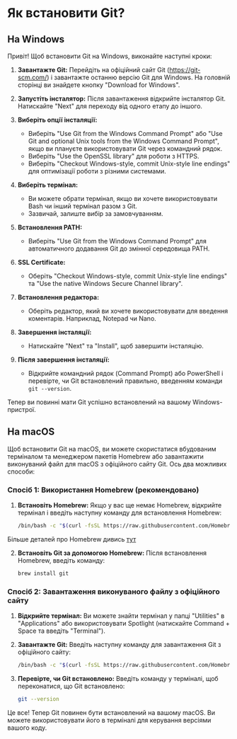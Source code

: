 # Як встановити Git?

## На Windows

Привіт! Щоб встановити Git на Windows, виконайте наступні кроки:

1. **Завантажте Git:**
   Перейдіть на офіційний сайт Git (https://git-scm.com/) і завантажте останню версію Git для Windows. На головній сторінці ви знайдете кнопку "Download for Windows".

2. **Запустіть інсталятор:**
   Після завантаження відкрийте інсталятор Git. Натискайте "Next" для переходу від одного етапу до іншого.

3. **Виберіть опції інсталяції:**
   - Виберіть "Use Git from the Windows Command Prompt" або "Use Git and optional Unix tools from the Windows Command Prompt", якщо ви плануєте використовувати Git через командний рядок.
   - Виберіть "Use the OpenSSL library" для роботи з HTTPS.
   - Виберіть "Checkout Windows-style, commit Unix-style line endings" для оптимізації роботи з різними системами.

4. **Виберіть термінал:**
   - Ви можете обрати термінал, якщо ви хочете використовувати Bash чи інший термінал разом з Git.
   - Зазвичай, залиште вибір за замовчуванням.

5. **Встановлення PATH:**
   - Виберіть "Use Git from the Windows Command Prompt" для автоматичного додавання Git до змінної середовища PATH.

6. **SSL Certificate:**
   - Оберіть "Checkout Windows-style, commit Unix-style line endings" та "Use the native Windows Secure Channel library".

7. **Встановлення редактора:**
   - Оберіть редактор, який ви хочете використовувати для введення коментарів. Наприклад, Notepad чи Nano.

8. **Завершення інсталяції:**
   - Натискайте "Next" та "Install", щоб завершити інсталяцію.

9. **Після завершення інсталяції:**
   - Відкрийте командний рядок (Command Prompt) або PowerShell і перевірте, чи Git встановлений правильно, введенням команди `git --version`.

Тепер ви повинні мати Git успішно встановлений на вашому Windows-пристрої.

## На macOS

Щоб встановити Git на macOS, ви можете скористатися вбудованим терміналом та менеджером пакетів Homebrew або завантажити виконуваний файл для macOS з офіційного сайту Git. Ось два можливих способи:

### Спосіб 1: Використання Homebrew (рекомендовано)

1. **Встановіть Homebrew:**
   Якщо у вас ще немає Homebrew, відкрийте термінал і введіть наступну команду для встановлення Homebrew:

    ```bash
    /bin/bash -c "$(curl -fsSL https://raw.githubusercontent.com/Homebrew/install/HEAD/install.sh)"
    ```

Більше деталей про Homebrew дивись [тут](./what-is-homebrew.md)

2. **Встановіть Git за допомогою Homebrew:**
   Після встановлення Homebrew, введіть команду:

    ```bash
    brew install git
    ```

### Спосіб 2: Завантаження виконуваного файлу з офіційного сайту

1. **Відкрийте термінал:**
   Ви можете знайти термінал у папці "Utilities" в "Applications" або використовувати Spotlight (натискайте Command + Space та введіть "Terminal").

2. **Завантажте Git:**
   Введіть наступну команду для завантаження Git з офіційного сайту:

    ```bash
    /bin/bash -c "$(curl -fsSL https://raw.githubusercontent.com/Homebrew/install/HEAD/install.sh)"
    ```

3. **Перевірте, чи Git встановлено:**
   Введіть команду у терміналі, щоб переконатися, що Git встановлено:

    ```bash
    git --version
    ```

Це все! Тепер Git повинен бути встановлений на вашому macOS. Ви можете використовувати його в терміналі для керування версіями вашого коду.
